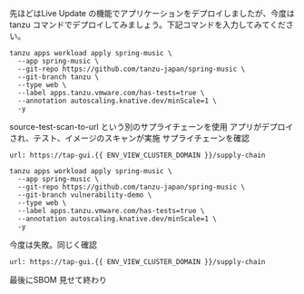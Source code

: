 先ほどはLive Update の機能でアプリケーションをデプロイしましたが、今度はtanzu コマンドでデプロイしてみましょう。下記コマンドを入力してみてください。

```execute
tanzu apps workload apply spring-music \
  --app spring-music \
  --git-repo https://github.com/tanzu-japan/spring-music \
  --git-branch tanzu \
  --type web \
  --label apps.tanzu.vmware.com/has-tests=true \
  --annotation autoscaling.knative.dev/minScale=1 \
  -y
```  
source-test-scan-to-url という別のサプライチェーンを使用
アプリがデプロイされ、テスト、イメージのスキャンが実施
サプライチェーンを確認
```dashboard:open-url
url: https://tap-gui.{{ ENV_VIEW_CLUSTER_DOMAIN }}/supply-chain
```

```execute
tanzu apps workload apply spring-music \
  --app spring-music \
  --git-repo https://github.com/tanzu-japan/spring-music \
  --git-branch vulnerability-demo \
  --type web \
  --label apps.tanzu.vmware.com/has-tests=true \
  --annotation autoscaling.knative.dev/minScale=1 \
  -y
  ``` 
  今度は失敗。同じく確認
  ```dashboard:open-url
url: https://tap-gui.{{ ENV_VIEW_CLUSTER_DOMAIN }}/supply-chain
```

最後にSBOM 見せて終わり
